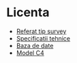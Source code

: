 # Licenta  
- [Referat tip survey](https://docs.google.com/document/d/1ba1D8860SweYPgR3GH-ugN11ls0fLFHX1Rn0ryZ-gZg/edit)  
- [Specificatii tehnice](https://docs.google.com/document/d/1lvS7p1umt81soKm7KVT-VmARbPiNKixHsups--oPWGs/edit)
- [Baza de date](https://docs.google.com/document/d/1Sf7p_F1bFWswIAJhcIC_wY7EUKESr6nKSJLnc4YcA6I/edit)
- [Model C4](https://docs.google.com/document/d/1evJkSXe0ff7io05JXo2vXp7rNTGpZ1IvYXLQYIp9Chg/edit)
